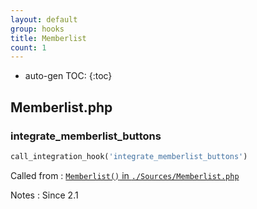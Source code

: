 ```yaml
---
layout: default
group: hooks
title: Memberlist
count: 1
---
```

* auto-gen TOC:
{:toc}

## Memberlist.php
### integrate_memberlist_buttons

```php
call_integration_hook('integrate_memberlist_buttons')
```


Called from
: [`Memberlist()` in `./Sources/Memberlist.php`](../docs/memberlist.html#memberlist)

Notes
: Since 2.1

